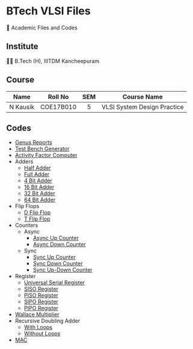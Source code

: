# BTech VLSI Files

📖 Academic Files and Codes

## Institute

🧑‍🎓 B.Tech (H), IIITDM Kancheepuram

## Course

|    Name    |   Roll No   | SEM |         Course Name         |
| :--------: | :---------: | :-: | :-------------------------: |
|  N Kausik  |  COE17B010  |  5  | VLSI System Design Practice |

## Codes

 - [Genus Reports](Assignments/GenusReports/)
 - [Test Bench Generator](Projects/TestBenchGen/)
 - [Activity Factor Computer](Projects/ActivityFactorComputer/)
 - Adders
    - [Half Adder](Codes/Adders/HalfAdder.v)
    - [Full Adder](Codes/Adders/FullAdder.v)
    - [4 Bit Adder](Codes/Adders/4BitAdder.v)
    - [16 Bit Adder](Codes/Adders/16BitAdder.v)
    - [32 Bit Adder](Codes/Adders/32BitAdder.v)
    - [64 Bit Adder](Codes/Adders/64BitAdder.v)
 - Flip Flops
    - [D Flip Flop](Codes/FlipFlops/DFF/DFF.v)
    - [T Flip Flop](Codes/FlipFlops/TFF/TFF.v)
 - Counters
    - Async
        - [Async Up Counter](Codes/Counters/Async/UpASync.v)
        - [Async Down Counter](Codes/Counters/Async/DownASync.v)
    - Sync
        - [Sync Up Counter](Codes/Counters/Sync/Up/UpSync.v)
        - [Sync Down Counter](Codes/Counters/Sync/Down/DownSync.v)
        - [Sync Up-Down Counter](Codes/Counters/Sync/Combined/UpDownSync.v)
 - Register
    - [Universal Serial Register](Codes/Register/USR.v)
    - [SISO Register](Codes/Register/SR_SISO.v)
    - [PISO Register](Codes/Register/SR_PISO.v)
    - [SIPO Register](Codes/Register/SR_SIPO.v)
    - [PIPO Register](Codes/Register/SR_PIPO.v)
 - [Wallace Multiplier](Codes/WallaceMultiplier/WallaceMultiplier.v)
 - Recursive Doubling Adder
    - [With Loops](Codes/RecursiveDoubling/Loops/RecursiveDoubling.v)
    - [Without Loops](Codes/RecursiveDoubling/NoLoops/RecursiveDoubling.v)
 - [MAC](Codes/MAC/NonDuplicates/MAC_16Bit.v)